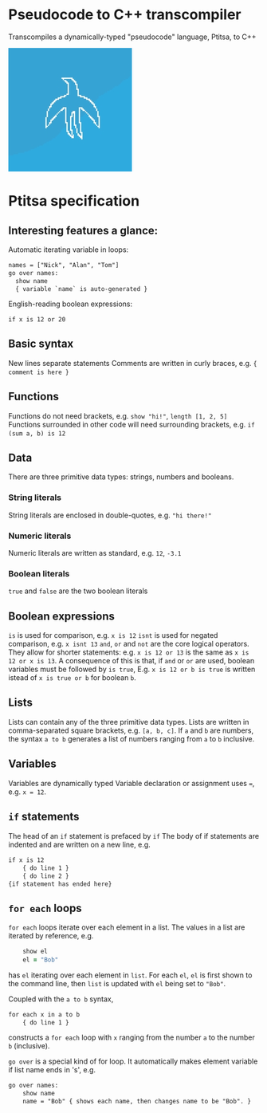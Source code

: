 # Pseudocode to C++ transcompiler

Transcompiles a dynamically-typed "pseudocode" language, Ptitsa, to C++

<img styles="align: center" src="images/icon.jpg"/> 

# Ptitsa specification

## Interesting features a glance:
Automatic iterating variable in loops:
```
names = ["Nick", "Alan", "Tom"]
go over names:
  show name 
  { variable `name` is auto-generated }
```

English-reading boolean expressions:
```
if x is 12 or 20
```

## Basic syntax
New lines separate statements
Comments are written in curly braces, e.g. `{ comment is here }`

## Functions
Functions do not need brackets, e.g. `show "hi!"`, `length [1, 2, 5]`
Functions surrounded in other code will need surrounding brackets, e.g. `if (sum a, b) is 12`

## Data
There are three primitive data types: strings, numbers and booleans.

### String literals
String literals are enclosed in double-quotes, e.g. `"hi there!"`

### Numeric literals
Numeric literals are written as standard, e.g. `12`, `-3.1`

### Boolean literals
`true` and `false` are the two boolean literals

## Boolean expressions
`is` is used for comparison, e.g. `x is 12`
`isnt` is used for negated comparison, e.g. `x isnt 13`
`and`, `or` and `not` are the core logical operators. They allow for shorter statements: e.g. `x is 12 or 13` is the same as `x is 12 or x is 13`.
A consequence of this is that, if `and` or `or` are used, boolean variables must be followed by `is true`, 
E.g. `x is 12 or b is true` is written istead of `x is true or b` for boolean `b`.


## Lists
Lists can contain any of the three primitive data types.
Lists are written in comma-separated square brackets, e.g. `[a, b, c]`. 
If `a` and `b` are numbers, the syntax `a to b` generates a list of numbers ranging from `a` to `b` inclusive.

## Variables
Variables are dynamically typed
Variable declaration or assignment uses `=`, e.g. `x = 12`. 

## `if` statements
The head of an `if` statement is prefaced by `if`
The body of if statements are indented and are written on a new line, e.g.
```
if x is 12
    { do line 1 }
    { do line 2 }
{if statement has ended here}
```

## `for each` loops
`for each` loops iterate over each element in a list. The values in a list are iterated by reference, e.g.
```for each el in list 
	show el
	el = "Bob"
```
has `el` iterating over each element in `list`. For each `el`, `el` is first shown to the command line, then `list` is updated with `el` being set to `"Bob"`.

Coupled with the `a to b` syntax, 
```
for each x in a to b
	{ do line 1 }
```
constructs a `for each` loop with `x` ranging from the number `a` to the number `b` (inclusive).


`go over` is a special kind of for loop. It automatically makes element variable if list name ends in 's', e.g.
```
go over names:
	show name
	name = "Bob" { shows each name, then changes name to be "Bob". }
```
